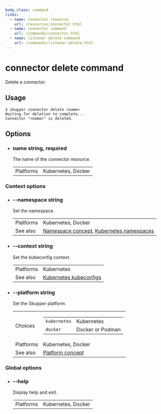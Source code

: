 ```yaml
---
body_class: command
links:
  - name: Connector resource
    url: /resources/connector.html
  - name: connector command
    url: /commands/connector.html
  - name: listener delete command
    url: /commands/listener-delete.html
---
```


# connector delete command

<section>

Delete a connector.

</section>

<section>

## Usage

~~~ shell
$ skupper connector delete <name>
Waiting for deletion to complete...
Connector "<name>" is deleted.
~~~

</section>

<section>

## Options

- <h3 id="name">name <span class="option-info">string, required</span></h3>

  The name of the connector resource.

  | | |
  |-|-|
  | Platforms | Kubernetes, Docker |
  
### Context options

- <h3 id="namespace">--namespace <span class="option-info">string</span></h3>

  Set the namespace.

  | | |
  |-|-|
  | Platforms | Kubernetes, Docker |
  | See also | [Namespace concept]({{site_prefix}}/concepts/namespace.html), [Kubernetes namespaces]({{site_prefix}}https://kubernetes.io/docs/concepts/overview/working-with-objects/namespaces/) |
  
- <h3 id="context">--context <span class="option-info">string</span></h3>

  Set the kubeconfig context.

  | | |
  |-|-|
  | Platforms | Kubernetes |
  | See also | [Kubernetes kubeconfigs]({{site_prefix}}https://kubernetes.io/docs/concepts/configuration/organize-cluster-access-kubeconfig/) |
  
- <h3 id="platform">--platform <span class="option-info">string</span></h3>

  Set the Skupper platform.

  | | |
  |-|-|
  | Choices | <table><tr><td><code>kubernetes</code></td><td>Kubernetes</td></tr><tr><td><code>docker</code></td><td>Docker or Podman</td></tr></table> |
  | Platforms | Kubernetes, Docker |
  | See also | [Platform concept]({{site_prefix}}/concepts/platform.html) |
  
### Global options

- <h3 id="help">--help <span class="option-info"></span></h3>

  Display help and exit.

  | | |
  |-|-|
  | Platforms | Kubernetes, Docker |
  
</section>
